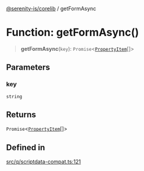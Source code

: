 [@serenity-is/corelib](../README.md) / getFormAsync

# Function: getFormAsync()

> **getFormAsync**(`key`): `Promise`\<[`PropertyItem`](../interfaces/PropertyItem.md)[]\>

## Parameters

### key

`string`

## Returns

`Promise`\<[`PropertyItem`](../interfaces/PropertyItem.md)[]\>

## Defined in

[src/q/scriptdata-compat.ts:121](https://github.com/serenity-is/serenity/blob/master/packages/corelib/src/q/scriptdata-compat.ts#L121)
